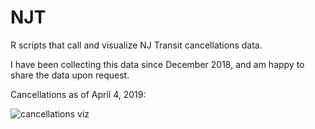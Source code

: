 # NJT
R scripts that call and visualize NJ Transit cancellations data.

I have been collecting this data since December 2018, and am happy to share the data upon request.

Cancellations as of April 4, 2019:

![cancellations viz](https://github.com/shrouta/NJT/blob/master/reason_by_line2019-04-04.jpg)
